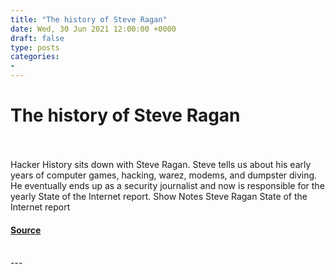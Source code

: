 ```yaml
---
title: "The history of Steve Ragan"
date: Wed, 30 Jun 2021 12:00:00 +0000
draft: false
type: posts
categories: 
- 
---
```

# The history of Steve Ragan

<br/>

<br/>
Hacker History sits down with Steve Ragan. Steve tells us about his early years of computer games, hacking, warez, modems, and dumpster diving. He eventually ends up as a security journalist and now is responsible for the yearly State of the Internet report. Show Notes Steve Ragan State of the Internet report

#### [Source](https://hackerhistory.com/podcast/the-history-of-steve-ragan/)

<br/>
---
